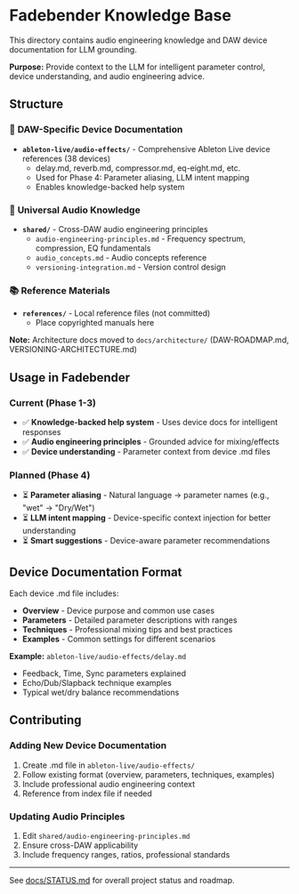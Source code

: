 # Fadebender Knowledge Base

This directory contains audio engineering knowledge and DAW device documentation for LLM grounding.

**Purpose:** Provide context to the LLM for intelligent parameter control, device understanding, and audio engineering advice.

## Structure

### 📁 **DAW-Specific Device Documentation**
- **`ableton-live/audio-effects/`** - Comprehensive Ableton Live device references (38 devices)
  - delay.md, reverb.md, compressor.md, eq-eight.md, etc.
  - Used for Phase 4: Parameter aliasing, LLM intent mapping
  - Enables knowledge-backed help system

### 📁 **Universal Audio Knowledge**
- **`shared/`** - Cross-DAW audio engineering principles
  - `audio-engineering-principles.md` - Frequency spectrum, compression, EQ fundamentals
  - `audio_concepts.md` - Audio concepts reference
  - `versioning-integration.md` - Version control design

### 📚 **Reference Materials**
- **`references/`** - Local reference files (not committed)
  - Place copyrighted manuals here

**Note:** Architecture docs moved to `docs/architecture/` (DAW-ROADMAP.md, VERSIONING-ARCHITECTURE.md)

## Usage in Fadebender

### Current (Phase 1-3)
- ✅ **Knowledge-backed help system** - Uses device docs for intelligent responses
- ✅ **Audio engineering principles** - Grounded advice for mixing/effects
- ✅ **Device understanding** - Parameter context from device .md files

### Planned (Phase 4)
- ⏳ **Parameter aliasing** - Natural language → parameter names (e.g., "wet" → "Dry/Wet")
- ⏳ **LLM intent mapping** - Device-specific context injection for better understanding
- ⏳ **Smart suggestions** - Device-aware parameter recommendations

## Device Documentation Format

Each device .md file includes:
- **Overview** - Device purpose and common use cases
- **Parameters** - Detailed parameter descriptions with ranges
- **Techniques** - Professional mixing tips and best practices
- **Examples** - Common settings for different scenarios

**Example:** `ableton-live/audio-effects/delay.md`
- Feedback, Time, Sync parameters explained
- Echo/Dub/Slapback technique examples
- Typical wet/dry balance recommendations

## Contributing

### Adding New Device Documentation
1. Create .md file in `ableton-live/audio-effects/`
2. Follow existing format (overview, parameters, techniques, examples)
3. Include professional audio engineering context
4. Reference from index file if needed

### Updating Audio Principles
1. Edit `shared/audio-engineering-principles.md`
2. Ensure cross-DAW applicability
3. Include frequency ranges, ratios, professional standards

---

See [docs/STATUS.md](../docs/STATUS.md) for overall project status and roadmap.
